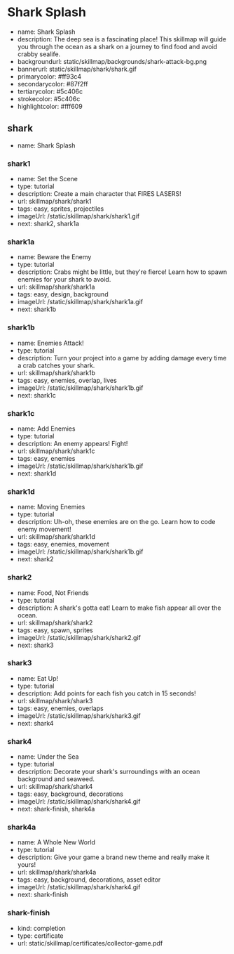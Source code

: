 # Shark Splash
* name: Shark Splash
* description: The deep sea is a fascinating place! This skillmap will guide you through the ocean as a shark on a journey to find food and avoid crabby sealife.
* backgroundurl: static/skillmap/backgrounds/shark-attack-bg.png
* bannerurl: static/skillmap/shark/shark.gif
* primarycolor: #ff93c4
* secondarycolor: #87f2ff
* tertiarycolor: #5c406c
* strokecolor: #5c406c
* highlightcolor: #fff609

## shark
* name: Shark Splash

### shark1
* name: Set the Scene
* type: tutorial
* description: Create a main character that FIRES LASERS!
* url: skillmap/shark/shark1
* tags: easy, sprites, projectiles
* imageUrl: /static/skillmap/shark/shark1.gif
* next: shark2, shark1a

### shark1a
* name: Beware the Enemy
* type: tutorial
* description: Crabs might be little,  but they're fierce!  Learn how to spawn enemies for your shark to avoid.
* url: skillmap/shark/shark1a
* tags: easy, design, background
* imageUrl: /static/skillmap/shark/shark1a.gif
* next: shark1b

### shark1b
* name: Enemies Attack!
* type: tutorial
* description: Turn your project into a game by adding damage every time a crab catches your shark.
* url: skillmap/shark/shark1b
* tags: easy, enemies, overlap, lives
* imageUrl: /static/skillmap/shark/shark1b.gif
* next: shark1c

### shark1c
* name: Add Enemies
* type: tutorial
* description: An enemy appears! Fight!
* url: skillmap/shark/shark1c
* tags: easy, enemies
* imageUrl: /static/skillmap/shark/shark1b.gif
* next: shark1d

### shark1d
* name: Moving Enemies
* type: tutorial
* description: Uh-oh, these enemies are on the go. Learn how to code enemy movement!
* url: skillmap/shark/shark1d
* tags: easy, enemies, movement
* imageUrl: /static/skillmap/shark/shark1b.gif
* next: shark2

### shark2
* name: Food, Not Friends
* type: tutorial
* description: A shark's gotta eat!  Learn to make fish appear all over the ocean.
* url: skillmap/shark/shark2
* tags: easy, spawn, sprites
* imageUrl: /static/skillmap/shark/shark2.gif
* next: shark3


### shark3
* name: Eat Up!
* type: tutorial
* description: Add points for each fish you catch in 15 seconds!
* url: skillmap/shark/shark3
* tags: easy, enemies, overlaps
* imageUrl: /static/skillmap/shark/shark3.gif
* next: shark4


### shark4
* name: Under the Sea
* type: tutorial
* description: Decorate your shark's surroundings with an ocean background and seaweed.
* url: skillmap/shark/shark4
* tags: easy, background, decorations
* imageUrl: /static/skillmap/shark/shark4.gif
* next: shark-finish, shark4a

### shark4a
* name: A Whole New World
* type: tutorial
* description: Give your game a brand new theme and really make it yours!
* url: skillmap/shark/shark4a
* tags: easy, background, decorations, asset editor
* imageUrl: /static/skillmap/shark/shark4.gif
* next: shark-finish

### shark-finish
* kind: completion
* type: certificate
* url: static/skillmap/certificates/collector-game.pdf
